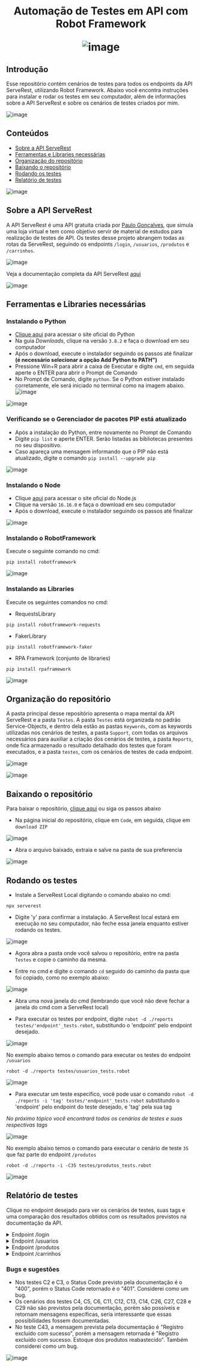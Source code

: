 
<h1 align="center" /> Automação de Testes em API com Robot Framework

![image](https://user-images.githubusercontent.com/106493717/187695029-5ea1db4e-8985-4cd5-a148-df8b39d3f658.png)

## Introdução
Esse repositório contém cenários de testes para todos os endpoints da API ServeRest, utilizando Robot Framework. Abaixo você encontra instruções para instalar e rodar os testes em seu computador, além de informações sobre a API ServeRest e sobre os cenários de testes criados por mim.

![image](https://user-images.githubusercontent.com/106493717/187695029-5ea1db4e-8985-4cd5-a148-df8b39d3f658.png)

## Conteúdos
- [Sobre a API ServeRest](https://github.com/leticianc/Robotron_Leticia_Nunes_ProjetoFinal#sobre-a-api-serverest)
- [Ferramentas e Libraries necessárias](https://github.com/leticianc/Robotron_Leticia_Nunes_ProjetoFinal#ferramentas-e-libraries-necess%C3%A1rias)
- [Organização do repositório](https://github.com/leticianc/Robotron_Leticia_Nunes_ProjetoFinal#organiza%C3%A7%C3%A3o-do-reposit%C3%B3rio)
- [Baixando o repositório](https://github.com/leticianc/Robotron_Leticia_Nunes_ProjetoFinal#baixando-o-reposit%C3%B3rio)
- [Rodando os testes](https://github.com/leticianc/Robotron_Leticia_Nunes_ProjetoFinal#rodando-os-testes)
- [Relatório de testes](https://github.com/leticianc/Robotron_Leticia_Nunes_ProjetoFinal#relat%C3%B3rio-de-testes)

![image](https://user-images.githubusercontent.com/106493717/187695029-5ea1db4e-8985-4cd5-a148-df8b39d3f658.png)

## Sobre a API ServeRest
A API ServeRest é uma API gratuita criada por [Paulo Gonçalves](https://github.com/PauloGoncalvesBH), que simula uma loja virtual e tem como objetivo servir de material de estudos para realização de testes de API. Os testes desse projeto abrangem todas as rotas da ServeRest, seguindo os endpoints `/login`, `/usuarios`, `/produtos` e `/carrinhos`.

![image](https://user-images.githubusercontent.com/106493717/182474137-1105d085-ee6b-4870-ab84-df85bf3b4820.png)

Veja a documentação completa da API ServeRest [aqui](http://serverest.dev/)

![image](https://user-images.githubusercontent.com/106493717/187695029-5ea1db4e-8985-4cd5-a148-df8b39d3f658.png)

## Ferramentas e Libraries necessárias

### Instalando o Python

- [Clique aqui](https://www.python.org/) para acessar o site oficial do Python
- Na guia *Downloads*, clique na versão `3.8.2` e faça o download em seu computador
- Após o download, execute o instalador seguindo os passos até finalizar **(é necessário selecionar a opção Add Python to PATH")**
- Pressione Win+R para abrir a caixa de Executar e digite `cmd`, em seguida aperte o ENTER para abrir o Prompt de Comando
- No Prompt de Comando, digite `python`. Se o Python estiver instalado corretamente, ele será iniciado no terminal como na imagem abaixo.
![image](https://user-images.githubusercontent.com/106493717/182475815-2650a9b0-bea5-470b-8614-cd84c76862f9.png)

![image](https://user-images.githubusercontent.com/106493717/187696194-f8eaea8a-1635-46a2-8e6e-dc8a1e28d5f8.png)

### Verificando se o Gerenciador de pacotes PIP está atualizado

- Após a instalação do Python, entre novamente no Prompt de Comando 
- Digite `pip list` e aperte ENTER. Serão listadas as bibliotecas presentes no seu dispositivo.
- Caso apareça uma mensagem informando que o PIP não está atualizado, digite o comando `pip install --upgrade pip`

![image](https://user-images.githubusercontent.com/106493717/187696194-f8eaea8a-1635-46a2-8e6e-dc8a1e28d5f8.png)

### Instalando o Node

- Clique [aqui](https://nodejs.org/en/) para acessar o site oficial do Node.js
- Clique na versão `16.16.0` e faça o download em seu computador
- Após o download, execute o instalador seguindo os passos até finalizar

![image](https://user-images.githubusercontent.com/106493717/187696194-f8eaea8a-1635-46a2-8e6e-dc8a1e28d5f8.png)

### Instalando o RobotFramework
Execute o seguinte comando no cmd:

```
pip install robotframework
```

![image](https://user-images.githubusercontent.com/106493717/187696194-f8eaea8a-1635-46a2-8e6e-dc8a1e28d5f8.png)

### Instalando as Libraries 
Execute os seguintes comandos no cmd:

- RequestsLibrary

```
pip install robotframework-requests
```

- FakerLibrary

```
pip install robotframework-faker
```

- RPA Framework (conjunto de libraries)

```
pip install rpaframework
```

![image](https://user-images.githubusercontent.com/106493717/187695029-5ea1db4e-8985-4cd5-a148-df8b39d3f658.png)

## Organização do repositório

A pasta principal desse repositório apresenta o mapa mental da API ServeRest e a pasta `Testes`. A pasta `Testes` está organizada no padrão Service-Objects, e dentro dela estão as pastas `Keywords`, com as keywords utilizadas nos cenários de testes, a pasta `Support`, com todas os arquivos necessários para auxiliar a criação dos cenários de testes, a pasta `Reports`, onde fica armazenado o resultado detalhado dos testes que foram executados, e a pasta  `testes`, com os cenários de testes de cada endpoint.

![image](https://user-images.githubusercontent.com/106493717/182511338-f0b3659f-630a-45ca-89c6-b07b2cb776c5.png)

![image](https://user-images.githubusercontent.com/106493717/187695029-5ea1db4e-8985-4cd5-a148-df8b39d3f658.png)

## Baixando o repositório

Para baixar o repositório, [clique aqui](https://github.com/leticianc/Robotron_Leticia_Nunes_ProjetoFinal/archive/refs/heads/main.zip) ou siga os passos abaixo

- Na página inicial do repositório, clique em `Code`, em seguida, clique em `download ZIP`

![image](https://user-images.githubusercontent.com/106493717/182482469-fad2d0e2-0589-4926-84f9-3f157aa435a8.png)

- Abra o arquivo baixado, extraia e salve na pasta de sua preferencia

![image](https://user-images.githubusercontent.com/106493717/187695029-5ea1db4e-8985-4cd5-a148-df8b39d3f658.png)

## Rodando os testes
- Instale a ServeRest Local digitando o comando abaixo no cmd:
```
npx serverest
```
- Digite 'y' para confirmar a instalação. A ServeRest local estará em execução no seu computador, não feche essa janela enquanto estiver rodando os testes.

![image](https://user-images.githubusercontent.com/106493717/182490343-d05deaaf-f90d-4d5a-ba6e-fbc7e15e1a6a.png)

- Agora abra a pasta onde você salvou o repositório, entre na pasta `Testes` e copie o caminho da mesma.

- Entre no cmd e digite o comando `cd` seguido do caminho da pasta que foi copiado, como no exemplo abaixo:

![image](https://user-images.githubusercontent.com/106493717/182493263-0327c712-330f-4a3b-9db0-107180ee690e.png)

- Abra uma nova janela do cmd (lembrando que você não deve fechar a janela do cmd com a ServeRest local)

- Para executar os testes por endpoint, digite `robot -d ./reports testes/'endpoint'_tests.robot`, substitundo o 'endpoint' pelo endpoint desejado.

![image](https://user-images.githubusercontent.com/106493717/182494886-7885a4a7-08ab-4587-a40f-9cb876c47187.png)

No exemplo abaixo temos o comando para executar os testes do endpoint `/usuarios`
```
robot -d ./reports testes/usuarios_tests.robot
```
![image](https://user-images.githubusercontent.com/106493717/182494886-7885a4a7-08ab-4587-a40f-9cb876c47187.png)

- Para executar um teste específico, você pode usar o comando `robot -d ./reports -i 'tag' testes/'endpoint'_tests.robot` substitundo o 'endpoint' pelo endpoint do teste desejado, e 'tag' pela sua tag 

*No próximo tópico você encontrará todos os cenários de testes e suas respectivas tags* 

![image](https://user-images.githubusercontent.com/106493717/182494886-7885a4a7-08ab-4587-a40f-9cb876c47187.png)

No exemplo abaixo temos o comando para executar o cenário de teste `35` que faz parte do endpoint `/produtos`
```
robot -d ./reports -i -C35 testes/produtos_tests.robot
``` 

![image](https://user-images.githubusercontent.com/106493717/187695029-5ea1db4e-8985-4cd5-a148-df8b39d3f658.png)

## Relatório de testes

Clique no endpoint desejado para ver os cenários de testes, suas tags e uma comparação dos resultados obtidos com os resultados previstos na documentação da API.  

<details><summary>Endpoint /login</summary>

|Cenário|Tag|Esperado|Retornado|
|---|---|---|---|
|C1: POST Fazer Login 200|C1|Status Code: 200 <br /> Mensagem: "Login realizado com sucesso"|Status Code: 200 <br /> Mensagem: "Login realizado com sucesso"|
|C2: POST Fazer Login Email Invalido 400|C2|Status Code: 400 <br /> Mensagem: "Email e/ou senha inválidos"|Status Code: 401 <br /> Mensagem: "Email e/ou senha inválidos"|
|C3: POST Fazer Login Senha Invalida 400|C3|Status Code: 400 <br /> Mensagem: "Email e/ou senha inválidos"|Status Code: 401 <br /> Mensagem: "Email e/ou senha inválidos"|
|C4: POST Fazer Login Sem Email|C4|Possibilidade não documentada|Status Code: 400 <br /> Mensagem: "email não pode ficar em branco"|
|C5: POST Fazer Login Sem Senha|C5|Possibilidade não documentada|Status Code: 400 <br /> Mensagem: "password não pode ficar em branco"|
|C6: POST Fazer Login Sem Dados|C6|Possibilidade não documentada|Status Code: 400 <br /> Mensagem: "email não pode ficar em branco", "password não pode ficar em branco"|
</details>  

<details><summary>Endpoint /usuarios</summary>

|Cenário|Tag|Esperado|Retornado|
|---|---|---|---|
|C7: GET Listar Usuarios 200|C7|Status Code: 200|Status Code: 200|
|C8: GET Buscar Usuario Por ID 200|C8|Status Code: 200|Status Code: 200|
|C9: GET Buscar Usuario Com ID Invalida 400|C9|Status Code: 400 <br /> Mensagem: "Usuário não encontrado"|Status Code: 400 <br /> Mensagem: "Usuário não encontrado"|
|C10: POST Cadastrar Usuario 201|C10|Status Code: 201 <br /> Mensagem: "Cadastro realizado com sucesso"|Status Code: 201 <br /> Mensagem: "Cadastro realizado com sucesso"|
|C11: POST Cadastrar Usuario Sem Nome|C11|Possibilidade não documentada|Status Code: 400 <br /> Mensagem: "nome não pode ficar em branco"|
|C12: POST Cadastrar Usuario Sem Email|C12|Possibilidade não documentada|Status Code: 400 <br /> Mensagem: "email não pode ficar em branco"|
|C13: POST Cadastrar Usuario Sem Senha|C13|Possibilidade não documentada|Status Code: 400 <br /> Mensagem: "password não pode ficar em branco"|
|C14: POST Cadastrar Usuario Sem Administrador|C14|Possibilidade não documentada|Status Code: 400 <br /> Mensagem: "administrador deve ser 'true' ou 'false"|
|C15: POST Cadastrar Usuario Email Cadastrado 400|C15|Status Code: 400 <br /> Mensagem: "Este email já está sendo usado"|Status Code: 400 <br /> Mensagem: "Este email já está sendo usado"|
|C16: PUT Editar Usuario 200|C16|Status Code: 200 <br /> Mensagem: "Registro alterado com sucesso"|Status Code: 200 <br /> Mensagem: "Registro alterado com sucesso"|
|C17: PUT Editar Novo Usuario 201|C17|Status Code: 201 <br /> Mensagem: "Cadastro realizado com sucesso"|Status Code: 201 <br /> Mensagem: "Cadastro realizado com sucesso"|
|C18: PUT Editar Novo Usuario Com Email Cadastrado 400|C18|Status Code: 400 <br /> Mensagem: "Este email já está sendo usado"|Status Code: 400 <br /> Mensagem: "Este email já está sendo usado"|
|C19: DELETE Excluir Usuario 200|C19|Status Code: 200 <br /> Mensagem: "Registro excluído com sucesso"|Status Code: 200 <br /> Mensagem: "Registro excluído com sucesso"|
|C20: DELETE Excluir Usuario Com Carrinho 400|C20|Status Code: 400 <br /> Mensagem: "Não é permitido excluir usuário com carrinho cadastrado"|Status Code: 400 <br /> Mensagem: "Não é permitido excluir usuário com carrinho cadastrado"|
</details> 

<details><summary>Endpoint /produtos</summary>

|Cenário|Tag|Esperado|Retornado|
|---|---|---|---|
|C21: GET Listar Produtos 200|C21|Status Code: 200|Status Code: 200|
|C22: GET Buscar Produto Por ID 200|C22|Status Code: 200|Status Code: 200|
|C23: GET Buscar Produto Com ID Invalida 400|C23|Status Code: 400 <br /> Mensagem: "Produto não encontrado"|Status Code: 400 <br /> Mensagem: "Produto não encontrado"|
|C24: POST Cadastrar Produto 201|C24|Status Code: 201 <br /> Mensagem: "Cadastro realizado com sucesso"|Status Code: 201 <br /> Mensagem: "Cadastro realizado com sucesso"|
|C25: POST Cadastrar Produto Com Nome Existente 400|C25|Status Code: 400 <br /> Mensagem: "Já existe produto com esse nome"|Status Code: 400 <br /> Mensagem: "Já existe produto com esse nome"|
|C26: POST Cadastrar Produto Sem Nome|C26|Possibilidade não documentada|Status Code: 400 <br /> Mensagem: "nome não pode ficar em branco"|
|C27: POST Cadastrar Produto Sem Preco|C27|Possibilidade não documentada|Status Code: 400 <br /> Mensagem: "preco deve ser um número"|
|C28: POST Cadastrar Produto Sem Descrição|C28|Possibilidade não documentada|Status Code: 400 <br /> Mensagem: "descricao não pode ficar em branco"|
|C29: POST Cadastrar Produto Sem Quantidade|C29|Possibilidade não documentada|Status Code: 400 <br /> Mensagem: "quantidade deve ser um número"|
|C30: POST Cadastrar Produto Token Excluido 401|C30|Status Code: 401 <br /> Mensagem: "Token de acesso ausente, inválido, expirado ou usuário do token não existe mais"|Status Code: 401 <br /> Mensagem: "Token de acesso ausente, inválido, expirado ou usuário do token não existe mais"|
|C31: POST Cadastrar Produto Token Invalido 401|C31|Status Code: 401 <br /> Mensagem: "Token de acesso ausente, inválido, expirado ou usuário do token não existe mais"|Status Code: 401 <br /> Mensagem: "Token de acesso ausente, inválido, expirado ou usuário do token não existe mais"|
|C32: POST Cadastrar Produto Sem Ser Administrador 403|C32|Status Code: 403 <br /> Mensagem: "Rota exclusiva para administradores"|Status Code: 403 <br /> Mensagem: "Rota exclusiva para administradores"|
|C33: PUT Editar Produto 200|C33|Status Code: 200 <br /> Mensagem: "Registro alterado com sucesso"|Status Code: 200 <br /> Mensagem: "Registro alterado com sucesso"|
|C34: PUT Editar Novo Produto 201|C34|Status Code: 201 <br /> Mensagem: "Cadastro realizado com sucesso"|Status Code: 201 <br /> Mensagem: "Cadastro realizado com sucesso"|
|C35: PUT Editar Novo Produto Com Nome Existente 400|C35|Status Code: 400 <br /> Mensagem: "Já existe produto com esse nome"|Status Code: 400 <br /> Mensagem: "Já existe produto com esse nome"|
|C36: PUT Editar Produto Sem Token 401|C36|Status Code: 401 <br /> Mensagem: "Token de acesso ausente, inválido, expirado ou usuário do token não existe mais"|Status Code: 401 <br /> Mensagem: "Token de acesso ausente, inválido, expirado ou usuário do token não existe mais"|
|C37: PUT Editar Produto Sem Ser Administrador 403|C37|Status Code: 403 <br /> Mensagem: "Rota exclusiva para administradores"|Status Code: 403 <br /> Mensagem: "Rota exclusiva para administradores"|
|C38: DELETE Excluir Produto 200|C38|Status Code: 200 <br /> Mensagem: "Registro excluído com sucesso"|Status Code: 200 <br /> Mensagem: "Registro excluído com sucesso"|
|C39: DELETE Excluir Produto em Carrinho 400|C39|Status Code: 400 <br /> Mensagem: "Não é permitido excluir produto que faz parte de carrinho"|Status Code: 400 <br /> Mensagem: "Não é permitido excluir produto que faz parte de carrinho"|
|C40: DELETE Excluir Produto Sem Token 401|C40|Status Code: 401 <br /> Mensagem: "Token de acesso ausente, inválido, expirado ou usuário do token não existe mais"|Status Code: 401 <br /> Mensagem: "Token de acesso ausente, inválido, expirado ou usuário do token não existe mais"|
|C41: DELETE Excluir Produto Sem Ser Administrador 403|C41|Status Code: 403 <br /> Mensagem: "Rota exclusiva para administradores"|Status Code: 403 <br /> Mensagem: "Rota exclusiva para administradores"|
</details> 

<details><summary>Endpoint /carrinhos</summary>

|Cenário|Tag|Esperado|Retornado|
|---|---|---|---|
|C42: GET Listar Carrinhos 200|C42|Status Code: 200|Status Code: 200|
|C43: GET Buscar Carrinho Por ID|C43|Status Code: 200|Status Code: 200|
|C44: GET Buscar Carrinho Com ID Invalida 400|C44|Status Code: 400 <br /> Mensagem: "Carrinho não encontrado"|Status Code: 400 <br /> Mensagem: "Carrinho não encontrado"|
|C45: POST Cadastrar Carrinho 201|C45|Status Code: 201 <br /> Mensagem: "Cadastro realizado com sucesso"|Status Code: 201 <br /> Mensagem: "Cadastro realizado com sucesso"|
|C46: POST Carrinho Produto Duplicado 400|C46|Status Code: 400 <br /> Mensagem: "Não é permitido possuir produto duplicado"|Status Code: 400 <br /> Mensagem: "Não é permitido possuir produto duplicado"|
|C47: POST Mais de Um Carrinho 400|C47|Status Code: 400 <br /> Mensagem: "Não é permitido ter mais de 1 carrinho"|Status Code: 400 <br /> Mensagem: "Não é permitido ter mais de 1 carrinho"|
|C48: POST Carrinho Com Quantidade Insuficiente 400|C48|Status Code: 400 <br /> Mensagem: "Produto não possui quantidade suficiente"|Status Code: 400 <br /> Mensagem: "Produto não possui quantidade suficiente"|
|C49: POST Carrinho Produto Não Encontrado 400|C49|Status Code: 400 <br /> Mensagem: "Produto não encontrado"|Status Code: 400 <br /> Mensagem: "Produto não encontrado"|
|C50: POST Cadastrar Carrinho Sem Token 401|C50|Status Code: 401 <br /> Mensagem: "Token de acesso ausente, inválido, expirado ou usuário do token não existe mais"|Status Code: 401 <br /> Mensagem: "Token de acesso ausente, inválido, expirado ou usuário do token não existe mais"|
|C51: DELETE Excluir Carrinho Concluido 200|C51|Status Code: 200 <br /> Mensagem: "Registro excluído com sucesso"|Status Code: 200 <br /> Mensagem: "Registro excluído com sucesso"|
|C52: DELETE Excluir Carrinho Concluido Sem Token 401|C52|Status Code: 401 <br /> Mensagem: "Token de acesso ausente, inválido, expirado ou usuário do token não existe mais"|Status Code: 401 <br /> Mensagem: "Token de acesso ausente, inválido, expirado ou usuário do token não existe mais"|
|C53: DELETE Excluir Carrinho Cancelado 200|C53|Status Code: 200 <br /> Mensagem: "Registro excluído com sucesso"|Status Code: 200 <br /> Mensagem: "Registro excluído com sucesso. Estoque dos produtos reabastecido"|
|C54: DELETE Excluir Carrinho Cancelado Sem Token 401|C54|Status Code: 401 <br /> Mensagem: "Token de acesso ausente, inválido, expirado ou usuário do token não existe mais"|Status Code: 401 <br /> Mensagem: "Token de acesso ausente, inválido, expirado ou usuário do token não existe mais"|
</details> 

### Bugs e sugestões

- Nos testes C2 e C3, o Status Code previsto pela documentação é o "400", porém o Status Code retornado é o "401". Considerei como um bug.
- Os cenários dos testes C4, C5, C6, C11, C12, C13, C14, C26, C27, C28 e C29 não são previstos pela documentação, porém são possíveis e retornam mensagens específicas, seria interessante que essas possibilidades fossem documentadas.
- No teste C43, a mensagem prevista pela documentação é "Registro excluído com sucesso", porém a mensagem retornada é "Registro excluído com sucesso. Estoque dos produtos reabastecido". Também considerei como um bug.

![image](https://user-images.githubusercontent.com/106493717/187695029-5ea1db4e-8985-4cd5-a148-df8b39d3f658.png)

